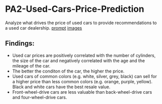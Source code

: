 # PA2-Used-Cars-Price-Prediction
Analyze what drives the price of used cars to provide recommendations to a used car dealership.
[prompt](https://github.com/MeghanHan/PA2-Used-Cars-Price-Prediction/blob/main/prompt_II.ipynb)
[images](https://github.com/MeghanHan/PA2-Used-Cars-Price-Prediction/tree/main/images)

## Findings:
- Used car prices are positively correlated with the number of cylinders, the size of the car and negatively correlated with the age and the mileage of the car. 
- The better the conditon of the car, the higher the price.
- Used cars of common colors (e.g. white, silver, grey, black) can sell for a higher price than less common colors (e.g. orange, purple, yellow). Black and white cars have the best resale value.
- Front-wheel-drive cars are less valuable than back-wheel-drive cars and four-wheel-drive cars.
